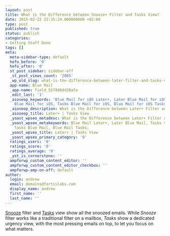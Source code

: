 ```yaml
---
layout: post
title: What is the Difference between Snooze+ Filter and Tasks View?
date: 2015-02-22 22:35:24.000000000 +02:00
type: post
published: true
status: publish
categories:
- Getting Stuff Done
tags: []
meta:
  meta-sidebar-type: default
  hefo_before: '0'
  hefo_after: '0'
  st_post_sidebar: sidebar-off
  _st_post_views_count: '2065'
  _wp_old_slug: what-is-the-difference-between-later-filter-and-tasks-view
  app-name: Blue Mail
  _app-name: field_557848dd38a7a
  _edit_last: '1'
  _aioseop_keywords: 'Blue Mail for iOS Later+, Later Blue Mail for iOS, Tasks view
    Blue Mail for iOS, Tasks Blue Mail for iOS, Blue Mail for iOS Tasks, '
  _aioseop_description: What is the Difference between Later+ Filter and Tasks View?
  _aioseop_title: Later+ | Tasks View
  _yoast_wpseo_metadesc: What is the Difference between Later+ Filter and Tasks View?
  _yoast_wpseo_metakeywords: Blue Mail Later+, Later Blue Mail, Tasks view Blue Mail,
    Tasks Blue Mail, Blue Mail Tasks,
  _yoast_wpseo_title: Later+ | Tasks View
  _yoast_wpseo_primary_category: '9'
  ratings_users: '0'
  ratings_score: '0'
  ratings_average: '0'
  _yst_is_cornerstone: ''
  ampforwp_custom_content_editor: ''
  ampforwp_custom_content_editor_checkbox: ''
  ampforwp-amp-on-off: default
author:
  login: andrew
  email: domains@fortislabs.com
  display_name: andrew
  first_name: ''
  last_name: ''
---
```

<p><a title="What does Mark as Later+ do?" href="/mark-as-later/">Snooze</a> filter and <a title="What are Tasks?" href="/what-are-tasks-type-mail/">Tasks</a> view show all the snoozed emails. While <em>Snooze</em> filter works like a traditional filter on a mailbox, <em>Tasks</em> show a dedicated urgency view, with the most pressing emails on top, to let you focus on what matters.</p>
